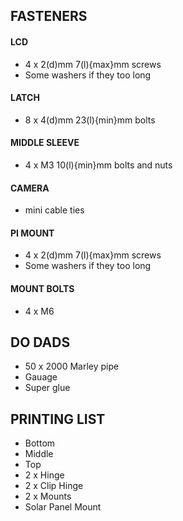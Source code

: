 ## FASTENERS
#### LCD
* 4 x 2(d)mm 7(l){max}mm screws
* Some washers if they too long

#### LATCH
* 8 x 4(d)mm 23(l){min}mm bolts

#### MIDDLE SLEEVE
* 4 x M3 10(l){min}mm bolts and nuts

#### CAMERA
* mini cable ties

#### PI MOUNT
* 4 x 2(d)mm 7(l){max}mm screws
* Some washers if they too long

#### MOUNT BOLTS
* 4 x M6

## DO DADS
* 50 x 2000 Marley pipe
* Gauage
* Super glue

## PRINTING LIST
* Bottom
* Middle
* Top
* 2 x Hinge
* 2 x Clip Hinge
* 2 x Mounts
* Solar Panel Mount